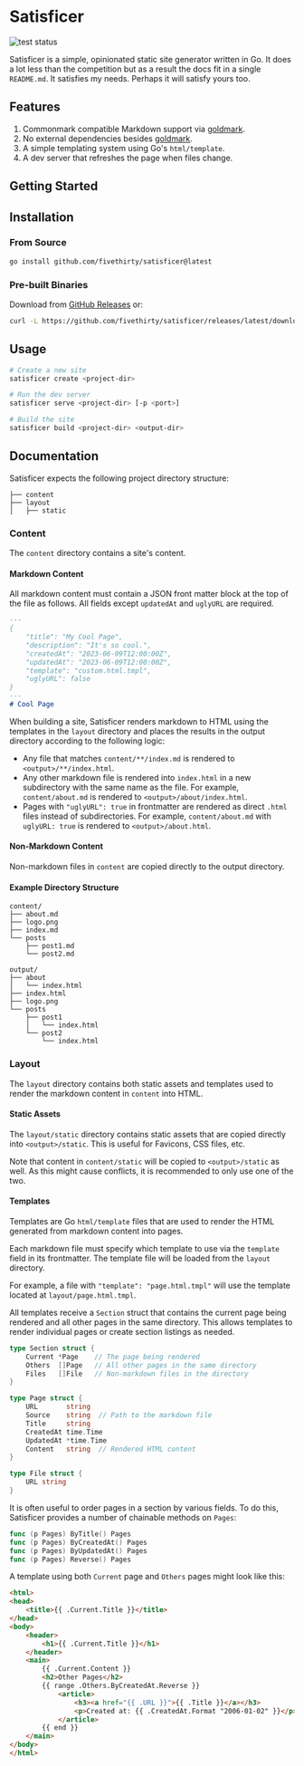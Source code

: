 # Satisficer

![test status](https://github.com/fivethirty/satisficer/actions/workflows/test.yml/badge.svg)


Satisficer is a simple, opinionated static site generator written in Go. It does
a lot less than the competition but as a result the docs fit in a single `README.md`.
It satisfies my needs. Perhaps it will satisfy yours too.

## Features

1. Commonmark compatible Markdown support via [goldmark](https://github.com/yuin/goldmark).
2. No external dependencies besides [goldmark](https://github.com/yuin/goldmark).
3. A simple templating system using Go's `html/template`.
4. A dev server that refreshes the page when files change.

## Getting Started

## Installation

### From Source
```bash
go install github.com/fivethirty/satisficer@latest
```

### Pre-built Binaries
Download from [GitHub Releases](https://github.com/fivethirty/satisficer/releases) or:

```bash
curl -L https://github.com/fivethirty/satisficer/releases/latest/download/satisficer-linux-amd64.tar.gz | tar -xz
```

## Usage

```bash
# Create a new site
satisficer create <project-dir>

# Run the dev server
satisficer serve <project-dir> [-p <port>]

# Build the site
satisficer build <project-dir> <output-dir>
```

## Documentation

Satisficer expects the following project directory structure:

```
├── content
├── layout
│   ├── static
```

### Content

The `content` directory contains a site's content.

#### Markdown Content

All markdown content must contain a JSON front matter block at the top of the
file as follows. All fields except `updatedAt` and `uglyURL` are required.

```markdown
---
{
    "title": "My Cool Page",
    "description": "It's so cool.",
    "createdAt": "2023-06-09T12:00:00Z",
    "updatedAt": "2023-06-09T12:00:00Z",
    "template": "custom.html.tmpl",
    "uglyURL": false
}
---
# Cool Page
```

When building a site, Satisficer renders markdown to HTML using the templates in
the `layout` directory and places the results in the output directory according
to the following logic:

- Any file that matches `content/**/index.md` is rendered to `<output>/**/index.html`.
- Any other markdown file is rendered into `index.html` in a new subdirectory
  with the same name as the file. For example, `content/about.md` is rendered to
  `<output>/about/index.html`.
- Pages with `"uglyURL": true` in frontmatter are rendered as direct `.html` files
  instead of subdirectories. For example, `content/about.md` with `uglyURL: true`
  is rendered to `<output>/about.html`.

#### Non-Markdown Content

Non-markdown files in `content` are copied directly to the output directory.


#### Example Directory Structure

```
content/
├── about.md
├── logo.png
├── index.md
└── posts
    ├── post1.md
    └── post2.md

output/
├── about
│   └── index.html
├── index.html
├── logo.png
└── posts
    ├── post1
    │   └── index.html
    └── post2
        └── index.html
```
### Layout

The `layout` directory contains both static assets and templates used to
render the markdown content in `content` into HTML.

#### Static Assets

The `layout/static` directory contains static assets that are copied directly
into `<output>/static`. This is useful for Favicons, CSS files, etc.

Note that content in `content/static` will be copied to `<output>/static` as
well. As this might cause conflicts, it is recommended to only use one of the
two.


#### Templates

Templates are Go `html/template` files that are used to render the HTML
generated from markdown content into pages.

Each markdown file must specify which template to use via the `template` field
in its frontmatter. The template file will be loaded from the `layout`
directory.

For example, a file with `"template": "page.html.tmpl"` will use the template
located at `layout/page.html.tmpl`.

All templates receive a `Section` struct that contains the current page being
rendered and all other pages in the same directory. This allows templates to
render individual pages or create section listings as needed.

```go
type Section struct {
	Current *Page    // The page being rendered
	Others  []Page   // All other pages in the same directory
	Files   []File   // Non-markdown files in the directory
}

type Page struct {
	URL       string
	Source    string  // Path to the markdown file
	Title     string
	CreatedAt time.Time
	UpdatedAt *time.Time
	Content   string  // Rendered HTML content
}

type File struct {
	URL string
}
```

It is often useful to order pages in a section by various fields. To do this,
Satisficer provides a number of chainable methods on `Pages`:

```go
func (p Pages) ByTitle() Pages
func (p Pages) ByCreatedAt() Pages
func (p Pages) ByUpdatedAt() Pages
func (p Pages) Reverse() Pages
```

A template using both `Current` page and `Others` pages might look like this:

```html
<html>
<head>
    <title>{{ .Current.Title }}</title>
</head>
<body>
    <header>
        <h1>{{ .Current.Title }}</h1>
    </header>
    <main>
        {{ .Current.Content }}
        <h2>Other Pages</h2>
        {{ range .Others.ByCreatedAt.Reverse }}
            <article>
                <h3><a href="{{ .URL }}">{{ .Title }}</a></h3>
                <p>Created at: {{ .CreatedAt.Format "2006-01-02" }}</p>
            </article>
        {{ end }}
    </main>
</body>
</html>
```
